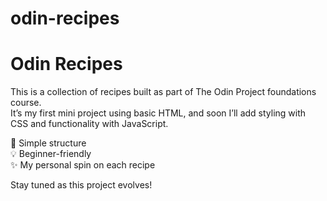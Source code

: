 # odin-recipes
# Odin Recipes

This is a collection of recipes built as part of The Odin Project foundations course.  
It’s my first mini project using basic HTML, and soon I’ll add styling with CSS and functionality with JavaScript.

🍲 Simple structure  
💡 Beginner-friendly  
✨ My personal spin on each recipe

Stay tuned as this project evolves!
